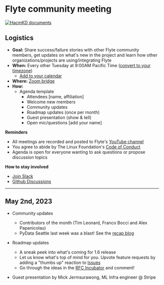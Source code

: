 # Flyte community meeting

[![HacmKD documents](https://hackmd.io/badge.svg)](https://hackmd.io/y97JldOBSBCdPpI_36XpdQ?edit)

## Logistics
* **Goal:** Share success/failure stories with other Flyte community members, get updates on what's new in the project and learn how other organizations/projects are using/integrating Flyte
* **When:** Every other Tuesday at 9:00AM Pacific Time ([convert to your timezone](https://dateful.com/time-zone-converter?t=9am&tz2=Seattle-Washington))
    * [Add to your calendar](https://www.addevent.com/event/EA7823958)
* **Where:** [Zoom bridge](https://us06web.zoom.us/j/93875115830?pwd=RWo2MklCTElmRzJZWk0xelBENDVuUT09)
* **How:**
    * Agenda template
        * Attendees [name, affiliation]
        * Welcome new members
        * Community updates
        * Roadmap updates (once per month)
        * Guest presentation (show & tell)
        * Open mic/questions [add your name]

 **Reminders** 

* All meetings are recorded and posted to Flyte's [YouTube channel](https://www.youtube.com/@flyteorg)
* You agree to abide by The Linux Foundation's [Code of Conduct](https://lfprojects.org/policies/code-of-conduct/) 
* Agenda is open for everyone wanting to ask questions or propose discussion topics

**How to stay involved**

* [Join Slack](https://flyte-org.slack.com)
* [Github Discussions](https://github.com/flyteorg/flyte/discussions)
     
-----
## May 2nd, 2023

* Community updates
    * Contributors of the month (Tim Leonard, Franco Bocci and Alex Papanicolau)
    * PyData Seattle last week was a blast! See the [recap blog](https://www.union.ai/blog-post/pydata-seattle-2023-in-review)

* Roadmap updates
    * A sneak peek into what's coming for 1.6 release
    * Let us know what's top of mind for you. Upvote feature requests by adding a "thumbs up" reaction to [Issues](https://github.com/flyteorg/flyte/issues?q=is%3Aopen+is%3Aissue+label%3Aenhancement+sort%3Areactions-%2B1-desc)
    *  Go through the ideas in the [RFC Incubator](https://github.com/flyteorg/flyte/discussions/categories/rfc-incubator) and comment!

* Guest presentation by Mick Jermsurawong, ML Infra engineer @ Stripe
